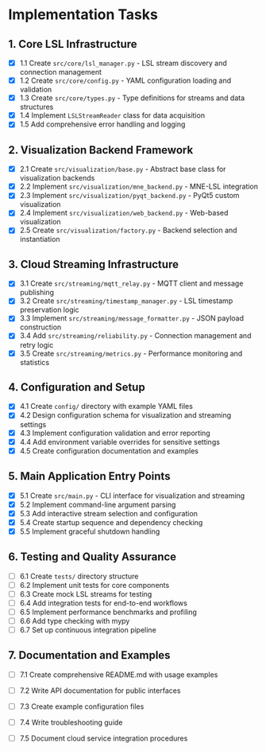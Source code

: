 # Implementation Tasks

## 1. Core LSL Infrastructure
- [x] 1.1 Create `src/core/lsl_manager.py` - LSL stream discovery and connection management
- [x] 1.2 Create `src/core/config.py` - YAML configuration loading and validation  
- [x] 1.3 Create `src/core/types.py` - Type definitions for streams and data structures
- [x] 1.4 Implement `LSLStreamReader` class for data acquisition
- [x] 1.5 Add comprehensive error handling and logging

## 2. Visualization Backend Framework
- [x] 2.1 Create `src/visualization/base.py` - Abstract base class for visualization backends
- [x] 2.2 Implement `src/visualization/mne_backend.py` - MNE-LSL integration
- [x] 2.3 Implement `src/visualization/pyqt_backend.py` - PyQt5 custom visualization
- [x] 2.4 Implement `src/visualization/web_backend.py` - Web-based visualization
- [x] 2.5 Create `src/visualization/factory.py` - Backend selection and instantiation

## 3. Cloud Streaming Infrastructure  
- [x] 3.1 Create `src/streaming/mqtt_relay.py` - MQTT client and message publishing
- [x] 3.2 Create `src/streaming/timestamp_manager.py` - LSL timestamp preservation logic
- [x] 3.3 Implement `src/streaming/message_formatter.py` - JSON payload construction
- [x] 3.4 Add `src/streaming/reliability.py` - Connection management and retry logic
- [x] 3.5 Create `src/streaming/metrics.py` - Performance monitoring and statistics

## 4. Configuration and Setup
- [x] 4.1 Create `config/` directory with example YAML files
- [x] 4.2 Design configuration schema for visualization and streaming settings
- [x] 4.3 Implement configuration validation and error reporting
- [x] 4.4 Add environment variable overrides for sensitive settings
- [x] 4.5 Create configuration documentation and examples

## 5. Main Application Entry Points
- [x] 5.1 Create `src/main.py` - CLI interface for visualization and streaming
- [x] 5.2 Implement command-line argument parsing
- [x] 5.3 Add interactive stream selection and configuration
- [x] 5.4 Create startup sequence and dependency checking
- [x] 5.5 Implement graceful shutdown handling

## 6. Testing and Quality Assurance
- [ ] 6.1 Create `tests/` directory structure
- [ ] 6.2 Implement unit tests for core components
- [ ] 6.3 Create mock LSL streams for testing
- [ ] 6.4 Add integration tests for end-to-end workflows
- [ ] 6.5 Implement performance benchmarks and profiling
- [ ] 6.6 Add type checking with mypy
- [ ] 6.7 Set up continuous integration pipeline

## 7. Documentation and Examples
- [ ] 7.1 Create comprehensive README.md with usage examples
- [ ] 7.2 Write API documentation for public interfaces
- [ ] 7.3 Create example configuration files
- [ ] 7.4 Write troubleshooting guide
- [ ] 7.5 Document cloud service integration procedures


